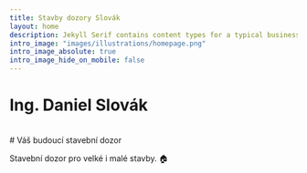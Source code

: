 ```yaml
---
title: Stavby dozory Slovák
layout: home
description: Jekyll Serif contains content types for a typical business website. The theme is fully responsive, blazing fast and artfully illustrated.
intro_image: "images/illustrations/homepage.png"
intro_image_absolute: true
intro_image_hide_on_mobile: false
---
```


# Ing. Daniel Slovák
<br/>
# Váš budoucí stavební dozor

Stavební dozor pro velké i malé stavby. 🏠
